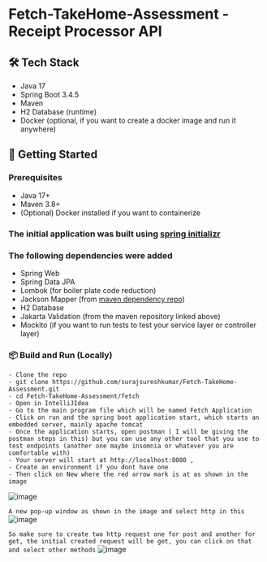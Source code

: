 # Fetch-TakeHome-Assessment - Receipt Processor API

## 🛠️ Tech Stack
- Java 17
- Spring Boot 3.4.5
- Maven
- H2 Database (runtime)
- Docker (optional, if you want to create a docker image and run it anywhere)

## 🚀 Getting Started

### Prerequisites
- Java 17+
- Maven 3.8+
- (Optional) Docker installed if you want to containerize

### The initial application was built using [spring initializr](https://start.spring.io/)

### The following dependencies were added
- Spring Web
- Spring Data JPA
- Lombok (for boiler plate code reduction)
- Jackson Mapper (from [maven dependency repo](https://mvnrepository.com/))
- H2 Database
- Jakarta Validation (from the maven repository linked above)
- Mockito (if you want to run tests to test your service layer or controller layer)

### 📦 Build and Run (Locally)
```
- Clone the repo
- git clone https://github.com/surajsureshkumar/Fetch-TakeHome-Assessment.git
- cd Fetch-TakeHome-Assessment/fetch
- Open in IntelliJIdea
- Go to the main program file which will be named Fetch Application
- Click on run and the spring boot application start, which starts an embedded server, mainly apache tomcat
- Once the application starts, open postman ( I will be giving the postman steps in this) but you can use any other tool that you use to test endpoints (another one maybe insomnia or whatever you are comfortable with)
- Your server will start at http://localhost:8080 ,
- Create an environment if you dont have one
- Then click on New where the red arrow mark is at as shown in the image
```
![image](https://github.com/user-attachments/assets/0343adcd-88a8-4e4d-970d-cb36c9416ffb)

```A new pop-up window as shown in the image and select http in this```
![image](https://github.com/user-attachments/assets/8c1954e0-0a11-42f0-acbd-c6ad1258a24a)

```So make sure to create two http request one for post and another for get, the initial created request will be get, you can click on that and select other methods```
![image](https://github.com/user-attachments/assets/562c7974-6ee3-4a4f-af11-47307fbd6516)
